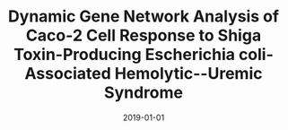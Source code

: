 ---
title: "Dynamic Gene Network Analysis of Caco-2 Cell Response to Shiga Toxin-Producing Escherichia coli-Associated Hemolytic--Uremic Syndrome"
collection: publications
permalink: /publication/2019-bando2019dynamic
authors: "Silvia Y Bando, Priscila Iamashita, Filipi N Silva, Luciano da F Costa, Cecilia M Abe, Fernanda B Bertonha, Beatriz EC Guth, André Fujita, Carlos A Moreira-Filho"
date: 2019-01-01
venue: 'Microorganisms, v. 7, n. 7, p. 195'
bibtex: "bando2019dynamic.bib"
paperurl: 'https://pubmed.ncbi.nlm.nih.gov/31288487/'
doi: 10.3390/microorganisms7070195
---